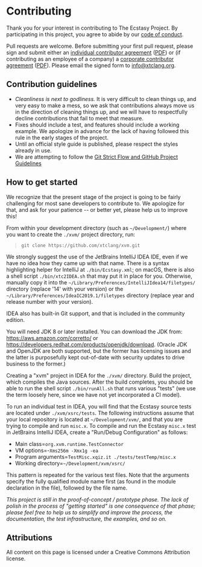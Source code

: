 Contributing
============

Thank you for your interest in contributing to The Ecstasy Project. By participating in this project, you agree to abide by our [code of conduct](CODE_OF_CONDUCT.md).

Pull requests are welcome. Before submitting your first pull request, please sign and submit either an [individual contributor agreement](./license/icla.txt) ([PDF](./license/icla.pdf)) or (if contributing as an employee of a company) a [corporate contributor agreement](./license/ccla.txt) ([PDF](./license/ccla.pdf)). Please email the signed form to <info@xtclang.org>.

## Contribution guidelines ##

* _Cleanliness is next to godliness._ It is very difficult to clean things up, and very easy to make a mess, so we ask that contributions always move us in the direction of cleaning things up, and we will have to respectfully decline contributions that fail to meet that measure.
* Fixes should include a test, and features should include a working example. We apologize in advance for the lack of having followed this rule in the early stages of the project.
* Until an official style guide is published, please respect the styles already in use.
* We are attempting to follow the [Git Strict Flow and GitHub Project Guidelines](https://gist.github.com/rsp/057481db4dbd999bb7077f211f53f212)

## How to get started

We recognize that the present stage of the project is going to be fairly challenging for most sane developers to contribute to. We apologize for that, and ask for your patience -- or better yet, please help us to improve this!

From within your development directory (such as `~/Development/`) where you want to create the `./xvm/` project directory, run:

> `git clone https://github.com/xtclang/xvm.git`

We strongly suggest the use of the JetBrains IntelliJ IDEA IDE, even if we have no idea how they came up with that name. There is a syntax highlighting helper for IntelliJ at `./bin/Ecstasy.xml`; on macOS, there is also a shell script `./bin/xtc2IDEA.sh` that may put it in place for you. Otherwise, manually copy it into the `~/Library/Preferences/IntelliJIdea14/filetypes/` directory (replace '14' with your version) or the `~/Library/Preferences/IdeaIC2019.1/filetypes` directory (replace year and release number with your version).

IDEA also has built-in Git support, and that is included in the community edition.

You will need JDK 8 or later installed. You can download the JDK from: <https://aws.amazon.com/corretto/> or <https://developers.redhat.com/products/openjdk/download>. (Oracle JDK and OpenJDK are both supported, but the former has licensing issues and the latter is purposefully kept out-of-date with security updates to drive business to the former.)

Creating a "xvm" project in IDEA for the `./xvm/` directory. Build the project, which compiles the Java sources. After the build completes, you should be able to run the shell script `./bin/runAll.sh` that runs various "tests" (we use the term loosely here, since we have not yet incorporated a CI model).

To run an individual test in IDEA, you will find that the Ecstasy source tests are located under `./xvm/xsrc/tests`. The following instructions assume that your local repository is located at `~/Development/xvm/`, and that you are trying to compile and run `misc.x`. To compile and run the Ecstasy `misc.x` test in JetBrains IntelliJ IDEA, create a "Run/Debug Configuration" as follows:

* Main class=`org.xvm.runtime.TestConnector`
* VM options=-`Xms256m -Xmx1g -ea`
* Program arguments=`TestMisc.xqiz.it ./tests/testTemp/misc.x`
* Working directory=`~/Development/xvm/xsrc/`

This pattern is repeated for the various test files. Note that the arguments specify the fully qualified module name first (as found in the module declaration in the file), followed by the file name.

_This project is still in the proof-of-concept / prototype phase. The lack of polish in the process of "getting started" is one consequence of that phase; please feel free to help us to simplify and improve the process, the documentation, the test infrastructure, the examples, and so on._

## Attributions

All content on this page is licensed under a Creative Commons Attribution license.
